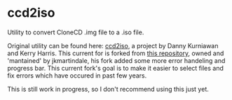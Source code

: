 # ccd2iso
Utility to convert CloneCD .img file to a .iso file.

Original utility can be found here: [ccd2iso](https://sourceforge.net/projects/ccd2iso/),  a
project by Danny Kurniawan and Kerry Harris. This current for is forked from [this repository](https://github.com/jkmartindale/ccd2iso), 
owned and 'mantained' by jkmartindale, his fork added some more error handeling and progress bar. 
This current fork's goal is to make it easier to select files and fix errors which have occured in past few years.

This is still work in progress, so I don't recommend using this just yet.
